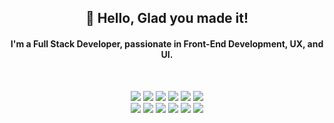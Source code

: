 <h2 align='center'>
 👋 Hello, Glad you made it!
</h2>

<h4 align='center'>
  I'm a Full Stack Developer, passionate in Front-End Development, UX, and UI.
</h4>
<br>

<p align='center'>
  <img src ="https://img.shields.io/badge/-JavaScript-eed718?style=flat&logo=javascript&logoColor=ffff00">
  <img src = "https://img.shields.io/badge/Python%20-%2314354C.svg?style=flat&logo=python&logoColor=ffffff">
  <img src="https://img.shields.io/badge/-React-000000?style=flat&logo=react&logoColor=00c8ff">
  <img src ="https://img.shields.io/badge/-HTML5-E34F26?style=flat&logo=html5&logoColor=white"> 
  <img src="https://img.shields.io/badge/CSS3-1572B6?style=flat&logo=css3&logoColor=white">
  <img src="https://img.shields.io/badge/jQuery%20-%230769AD.svg?style=flat&logo=jquery&logoColor=00c8ff">
  <br>
  <img src="https://img.shields.io/badge/Postgres-%23316192.svg?style=flat&logo=postgresql&logoColor=00c8ff">
  <img src="https://img.shields.io/badge/Node.js-6DA55F?style=flat&logo=node.js&logoColor=white">
  <img src="https://img.shields.io/badge/Bootstrap-563D7C?style=flat&logo=bootstrap&logoColor=white">
  <img src="http://img.shields.io/badge/-VS%20Code-007ACC?style=flat&logo=visual%20studio%20code&logoColor=white">
  <img src="https://img.shields.io/badge/GitHub_Pages-100000?style=flat&logo=github&logoColor=white">
  <img src="https://img.shields.io/badge/Heroku-430098?style=flat&logo=heroku&logoColor=white">
  <br>
</p>
<br>


<!-- <h4 align='center'>
 Let's Connect! <br>
</h4> -->




<!--
**Courtskit/Courtskit** is a ✨ _special_ ✨ repository because its `README.md` (this file) appears on your GitHub profile.

Here are some ideas to get you started:

- 🔭 I’m currently working on ...
- 🌱 I’m currently learning ...
- 👯 I’m looking to collaborate on ...
- 🤔 I’m looking for help with ...
- 💬 Ask me about ...
- 📫 How to reach me: ...
- 😄 Pronouns: ...
- ⚡ Fun fact: ...
-->
